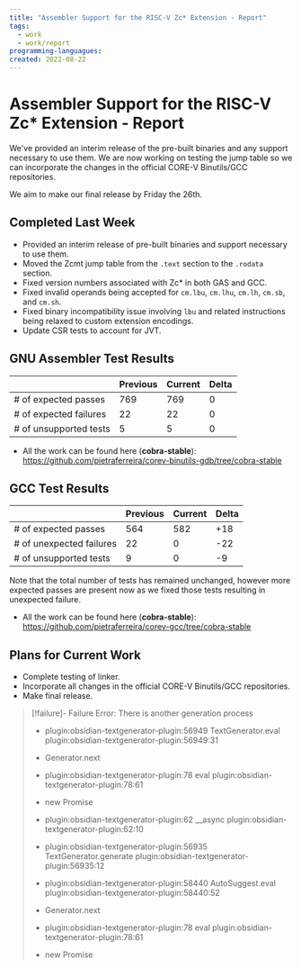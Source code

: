 ```yaml
---
title: "Assembler Support for the RISC-V Zc* Extension - Report"
tags:
  - work
  - work/report
programming-languagues:
created: 2022-08-22
---
```

# Assembler Support for the RISC-V Zc\* Extension - Report

We've provided an interim release of the pre-built binaries and any support necessary to use them. We are now working on testing the jump table so we can incorporate the changes in the official CORE-V Binutils/GCC repositories.

We aim to make our final release by Friday the 26th.

## Completed Last Week
- Provided an interim release of pre-built binaries and support necessary to use them.
- Moved the Zcmt jump table from the `.text` section to the `.rodata` section.
- Fixed version numbers associated with Zc\* in both GAS and GCC.
- Fixed invalid operands being accepted for `cm.lbu`, `cm.lhu`, `cm.lh`, `cm.sb`, and `cm.sh`.
- Fixed binary incompatibility issue involving `lbu` and related instructions being relaxed to custom extension encodings.
- Update CSR tests to account for JVT.

## GNU Assembler Test Results
|                        | Previous | Current | Delta |
| ---------------------- | -------- | ------- | ----- |
| # of expected passes   | 769      | 769     | 0     |
| # of expected failures | 22       | 22      | 0     |
| # of unsupported tests | 5        | 5       | 0     | 

- All the work can be found here (**cobra-stable**): https://github.com/pietraferreira/corev-binutils-gdb/tree/cobra-stable

## GCC Test Results
|                          | Previous | Current | Delta |
| ------------------------ | -------- | ------- | ----- |
| # of expected passes     | 564      | 582     | +18   | 
| # of unexpected failures | 22       | 0       | -22   |
| # of unsupported tests   | 9        | 0       | -9    |

Note that the total number of tests has remained unchanged, however more expected passes are present now as we fixed those tests resulting in unexpected failure.

- All the work can be found here (**cobra-stable**): https://github.com/pietraferreira/corev-gcc/tree/cobra-stable

## Plans for Current Work
- Complete testing of linker.
- Incorporate all changes in the official CORE-V Binutils/GCC repositories.
- Make final release.
> [!failure]- Failure 
>   Error: There is another generation process
>   
>   - plugin:obsidian-textgenerator-plugin:56949 TextGenerator.eval
>     plugin:obsidian-textgenerator-plugin:56949:31
>   
>   - Generator.next
>   
>   - plugin:obsidian-textgenerator-plugin:78 eval
>     plugin:obsidian-textgenerator-plugin:78:61
>   
>   - new Promise
>   
>   - plugin:obsidian-textgenerator-plugin:62 __async
>     plugin:obsidian-textgenerator-plugin:62:10
>   
>   - plugin:obsidian-textgenerator-plugin:56935 TextGenerator.generate
>     plugin:obsidian-textgenerator-plugin:56935:12
>   
>   - plugin:obsidian-textgenerator-plugin:58440 AutoSuggest.eval
>     plugin:obsidian-textgenerator-plugin:58440:52
>   
>   - Generator.next
>   
>   - plugin:obsidian-textgenerator-plugin:78 eval
>     plugin:obsidian-textgenerator-plugin:78:61
>   
>   - new Promise
>   
>  

